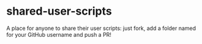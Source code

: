 # shared-user-scripts
A place for anyone to share their user scripts: just fork, add a folder named for your GitHub username and push a PR!
